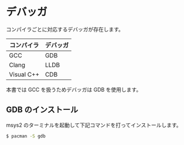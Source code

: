 # デバッガ

コンパイラごとに対応するデバッガが存在します。

| コンパイラ | デバッガ |
|------------|:---------|
| GCC        | GDB      |
| Clang      | LLDB     |
| Visual C++ | CDB      |

本書では GCC を扱うためデバッガは GDB を使用します。

## GDB のインストール

msys2 のターミナルを起動して下記コマンドを打ってインストールします。

```bash
$ pacman -S gdb
```
